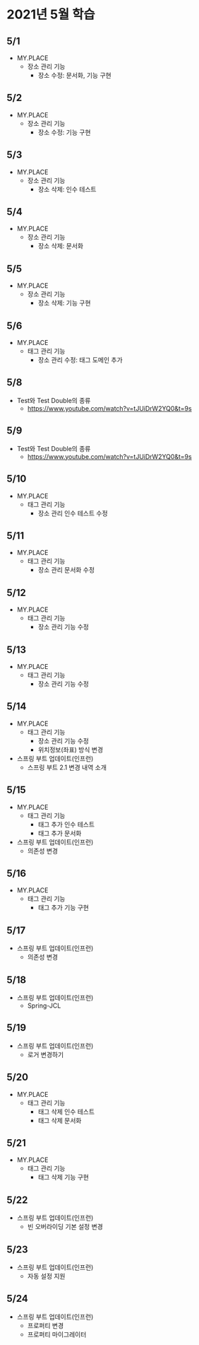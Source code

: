# 2021년 5월 학습

## 5/1

- MY.PLACE
  - 장소 관리 기능
    - 장소 수정: 문서화, 기능 구현

## 5/2

- MY.PLACE
  - 장소 관리 기능
    - 장소 수정: 기능 구현

## 5/3

- MY.PLACE
  - 장소 관리 기능
    - 장소 삭제: 인수 테스트

## 5/4

- MY.PLACE
  - 장소 관리 기능
    - 장소 삭제: 문서화

## 5/5

- MY.PLACE
  - 장소 관리 기능
    - 장소 삭제: 기능 구현

## 5/6

- MY.PLACE
  - 태그 관리 기능
    - 장소 관리 수정: 태그 도메인 추가

## 5/8

- Test와 Test Double의 종류
  - <https://www.youtube.com/watch?v=tJUiDrW2YQ0&t=9s>

## 5/9

- Test와 Test Double의 종류
  - <https://www.youtube.com/watch?v=tJUiDrW2YQ0&t=9s>

## 5/10

- MY.PLACE
  - 태그 관리 기능
    - 장소 관리 인수 테스트 수정

## 5/11

- MY.PLACE
  - 태그 관리 기능
    - 장소 관리 문서화 수정

## 5/12

- MY.PLACE
  - 태그 관리 기능
    - 장소 관리 기능 수정

## 5/13

- MY.PLACE
  - 태그 관리 기능
    - 장소 관리 기능 수정

## 5/14

- MY.PLACE
  - 태그 관리 기능
    - 장소 관리 기능 수정
    - 위치정보(좌표) 방식 변경
- 스프링 부트 업데이트(인프런)
  - 스프링 부트 2.1 변경 내역 소개

## 5/15

- MY.PLACE
  - 태그 관리 기능
    - 태그 추가 인수 테스트
    - 태그 추가 문서화
- 스프링 부트 업데이트(인프런)
  - 의존성 변경

## 5/16

- MY.PLACE
  - 태그 관리 기능
    - 태그 추가 기능 구현

## 5/17

- 스프링 부트 업데이트(인프런)
  - 의존성 변경

## 5/18

- 스프링 부트 업데이트(인프런)
  - Spring-JCL

## 5/19

- 스프링 부트 업데이트(인프런)
  - 로거 변경하기

## 5/20

- MY.PLACE
  - 태그 관리 기능
    - 태그 삭제 인수 테스트
    - 태그 삭제 문서화

## 5/21

- MY.PLACE
  - 태그 관리 기능
    - 태그 삭제 기능 구현

## 5/22

- 스프링 부트 업데이트(인프런)
  - 빈 오버라이딩 기본 설정 변경

## 5/23

- 스프링 부트 업데이트(인프런)
  - 자동 설정 지원

## 5/24

- 스프링 부트 업데이트(인프런)
  - 프로퍼티 변경
  - 프로퍼티 마이그레이터
